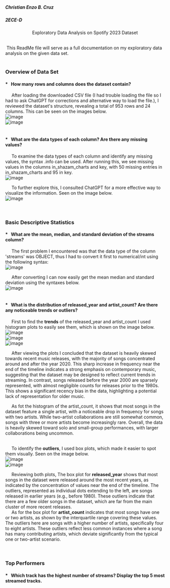##### Christian Enzo B. Cruz
##### 2ECE-D
<p align="center">
    Exploratory Data Analysis on Spotify 2023 Dataset
</p>
</br>
&nbsp;This ReadMe file will serve as a full documentation on my exploratory data analysis on the given data set. </br></br>

### Overview of Data Set
#### * &nbsp;&nbsp;How many rows and columns does the dataset contain? </br>
&nbsp;&nbsp;&nbsp;&nbsp;&nbsp;After loading the downloaded CSV file (I had trouble loading the file so I had to ask ChatGPT for corrections and alternative way to load the file.), I reviewed the dataset's structure, revealing a total of 953 rows and 24 columns. This can be seen on the images below.</br>
![image](https://github.com/user-attachments/assets/004c3e36-0056-4baf-b644-6de938c5bacc)</br>
![image](https://github.com/user-attachments/assets/ee3691ac-4a33-4742-bba2-79c937148a17)</br></br>


#### * &nbsp;&nbsp;What are the data types of each column? Are there any missing values? </br>
&nbsp;&nbsp;&nbsp;&nbsp;&nbsp;To examine the data types of each column and identify any missing values, the syntax .info can be used. After running this, we see missing values in the columns in_shazam_charts and key, with 50 missing entries in in_shazam_charts and 95 in key.</br>
![image](https://github.com/user-attachments/assets/4bd7c796-c108-4607-9c10-ef46be83267e)</br>

&nbsp;&nbsp;&nbsp;&nbsp;&nbsp;To further explore this, I consulted ChatGPT for a more effective way to visualize the information. Seen on the image below.</br>
![image](https://github.com/user-attachments/assets/3c02a9c5-3a1e-41ec-82c7-9612aa323257)</br></br></br>


###  Basic Descriptive Statistics
#### * &nbsp;&nbsp;What are the mean, median, and standard deviation of the streams column? </br>
&nbsp;&nbsp;&nbsp;&nbsp;&nbsp;The first problem I encountered was that the data type of the column 'streams' was OBJECT, thus I had to convert it first to numerical/int using the following syntax:</br>
![image](https://github.com/user-attachments/assets/c7cc932c-d56d-4ed9-af35-d01bbabfb623)</br>

&nbsp;&nbsp;&nbsp;&nbsp;&nbsp;After converting I can now easily get the mean median and standard deviation using the syntaxes below.</br>
![image](https://github.com/user-attachments/assets/ebcba88d-4cad-46d9-a5b6-93dd4d2f6dc7)</br></br>

#### * &nbsp;&nbsp;What is the distribution of released_year and artist_count? Are there any noticeable trends or outliers? </br>
&nbsp;&nbsp;&nbsp;&nbsp;&nbsp;First to find the **trends** of the released_year and artist_count I used histogram plots to easily see them, which is shown on the image below. </br>
![image](https://github.com/user-attachments/assets/1aa49549-7605-47bf-97e3-0f91cd1b638b)</br>
![image](https://github.com/user-attachments/assets/12edba1c-fb6f-45cd-a30a-2429101e5189)</br>
![image](https://github.com/user-attachments/assets/cd3b6bef-6c9f-4f60-a343-ce35ce99f086)</br>

&nbsp;&nbsp;&nbsp;&nbsp;&nbsp;After viewing the plots I concluded that the dataset is heavily skewed towards recent music releases, with the majority of songs concentrated around and after the year 2020. This sharp increase in frequency near the end of the timeline indicates a strong emphasis on contemporary music, suggesting that the dataset may be designed to reflect current trends in streaming. In contrast, songs released before the year 2000 are sparsely represented, with almost negligible counts for releases prior to the 1980s. This shows a significant recency bias in the data, highlighting a potential lack of representation for older music.</br>

&nbsp;&nbsp;&nbsp;&nbsp;&nbsp;As fot the histogram of the artist_count, it shows that most songs in the dataset feature a single artist, with a noticeable drop in frequency for songs with two artists. While two-artist collaborations are still somewhat common, songs with three or more artists become increasingly rare. Overall, the data is heavily skewed toward solo and small-group performances, with larger collaborations being uncommon. </br></br>

&nbsp;&nbsp;&nbsp;&nbsp;&nbsp;To identify the **outliers**, I used box plots, which made it easier to spot them visually. Seen on the image below.</br>
![image](https://github.com/user-attachments/assets/0c067bde-506a-48b2-8ef5-fd42935e53ff)</br>
![image](https://github.com/user-attachments/assets/54dead4b-78b8-4f05-ad98-54b265657a9e)</br>

&nbsp;&nbsp;&nbsp;&nbsp;&nbsp;Reviewing both plots, The box plot for **released_year** shows that most songs in the dataset were released around the most recent years, as indicated by the concentration of values near the end of the timeline. The outliers, represented as individual dots extending to the left, are songs released in earlier years (e.g., before 1980). These outliers indicate that there are a few older songs in the dataset, which are far from the main cluster of more recent releases.</br>
&nbsp;&nbsp;&nbsp;&nbsp;&nbsp;As for the box plot for **artist_count** indicates that most songs have one or two artists, as shown by the interquartile range covering these values. The outliers here are songs with a higher number of artists, specifically four to eight artists. These outliers reflect less common instances where a song has many contributing artists, which deviate significantly from the typical one or two-artist scenario.</br></br></br>


###  Top Performers
#### * &nbsp;&nbsp;Which track has the highest number of streams? Display the top 5 most streamed tracks. </br>
